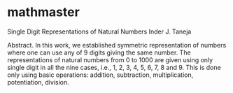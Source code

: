 # mathmaster

Single Digit Representations of Natural Numbers
Inder J. Taneja


Abstract.
In this work, we established symmetric representation of numbers where
one can use any of 9 digits giving the same
number. The representations of natural numbers from 0 to 1000 are given
using only single digit in all the nine cases, i.e., 1, 2,
3, 4, 5, 6, 7, 8 and 9. This is done only using basic operations:
addition, subtraction, multiplication, potentiation, division.
